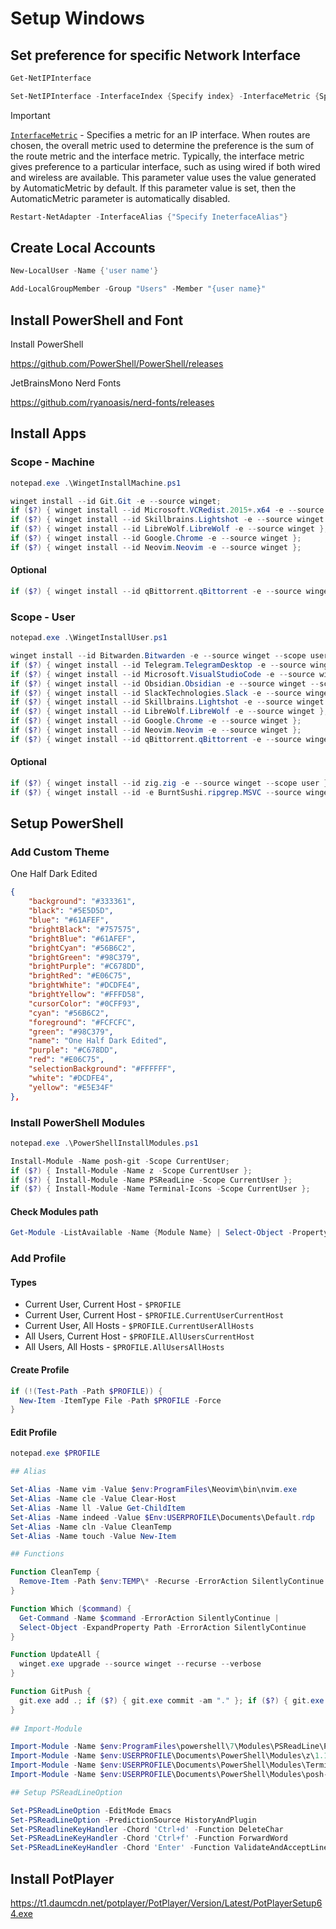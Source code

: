 # Setup Windows

## Set preference for specific Network Interface

```powershell
Get-NetIPInterface
```

```powershell
Set-NetIPInterface -InterfaceIndex {Specify index} -InterfaceMetric {Specifies a metric}
```

> [!IMPORTANT]
> [`InterfaceMetric`](https://learn.microsoft.com/en-us/powershell/module/nettcpip/set-netipinterface?view=windowsserver2022-ps) - Specifies a metric for an IP interface. When routes are chosen, the overall metric used to determine the preference is the sum of the route metric and the interface metric. Typically, the interface metric gives preference to a particular interface, such as using wired if both wired and wireless are available. This parameter value uses the value generated by AutomaticMetric by default. If this parameter value is set, then the AutomaticMetric parameter is automatically disabled.

```powershell
Restart-NetAdapter -InterfaceAlias {"Specify IneterfaceAlias"}
```

## Create Local Accounts

```powershell
New-LocalUser -Name {'user name'}
```

```powershell
Add-LocalGroupMember -Group "Users" -Member "{user name}"
```

## Install PowerShell and Font

Install PowerShell

https://github.com/PowerShell/PowerShell/releases

JetBrainsMono Nerd Fonts

https://github.com/ryanoasis/nerd-fonts/releases

## Install Apps

### Scope - Machine

```powershell
notepad.exe .\WingetInstallMachine.ps1
```

```powershell
winget install --id Git.Git -e --source winget;
if ($?) { winget install --id Microsoft.VCRedist.2015+.x64 -e --source winget };
if ($?) { winget install --id Skillbrains.Lightshot -e --source winget };
if ($?) { winget install --id LibreWolf.LibreWolf -e --source winget };
if ($?) { winget install --id Google.Chrome -e --source winget };
if ($?) { winget install --id Neovim.Neovim -e --source winget };
```

#### Optional

```powershell
if ($?) { winget install --id qBittorrent.qBittorrent -e --source winget }; # torrnent client
```

### Scope - User

```powershell
notepad.exe .\WingetInstallUser.ps1
```

```powershell
winget install --id Bitwarden.Bitwarden -e --source winget --scope user;
if ($?) { winget install --id Telegram.TelegramDesktop -e --source winget --scope user };
if ($?) { winget install --id Microsoft.VisualStudioCode -e --source winget --scope user };
if ($?) { winget install --id Obsidian.Obsidian -e --source winget --scope user };
if ($?) { winget install --id SlackTechnologies.Slack -e --source winget --scope user };
if ($?) { winget install --id Skillbrains.Lightshot -e --source winget };
if ($?) { winget install --id LibreWolf.LibreWolf -e --source winget };
if ($?) { winget install --id Google.Chrome -e --source winget };
if ($?) { winget install --id Neovim.Neovim -e --source winget };
if ($?) { winget install --id qBittorrent.qBittorrent -e --source winget };
```

#### Optional

```powershell
if ($?) { winget install --id zig.zig -e --source winget --scope user }; # compiler for Neovim
if ($?) { winget install --id -e BurntSushi.ripgrep.MSVC --source winget --scope user }; # rigrep for Neovim 
```

## Setup PowerShell

### Add Custom Theme

One Half Dark Edited

```json
{
	"background": "#333361",
	"black": "#5E5D5D",
	"blue": "#61AFEF",
	"brightBlack": "#757575",
	"brightBlue": "#61AFEF",
	"brightCyan": "#56B6C2",
	"brightGreen": "#98C379",
	"brightPurple": "#C678DD",
	"brightRed": "#E06C75",
	"brightWhite": "#DCDFE4",
	"brightYellow": "#FFFD58",
	"cursorColor": "#0CFF93",
	"cyan": "#56B6C2",
	"foreground": "#FCFCFC",
	"green": "#98C379",
	"name": "One Half Dark Edited",
	"purple": "#C678DD",
	"red": "#E06C75",
	"selectionBackground": "#FFFFFF",
	"white": "#DCDFE4",
	"yellow": "#E5E34F"
},
```

### Install PowerShell Modules

```powershell
notepad.exe .\PowerShellInstallModules.ps1
```

```powershell
Install-Module -Name posh-git -Scope CurrentUser;
if ($?) { Install-Module -Name z -Scope CurrentUser };
if ($?) { Install-Module -Name PSReadLine -Scope CurrentUser };
if ($?) { Install-Module -Name Terminal-Icons -Scope CurrentUser };
```

#### Check Modules path

```powershell
Get-Module -ListAvailable -Name {Module Name} | Select-Object -Property Path
```

### Add Profile

#### Types

- Current User, Current Host - `$PROFILE`
- Current User, Current Host - `$PROFILE.CurrentUserCurrentHost`
- Current User, All Hosts - `$PROFILE.CurrentUserAllHosts`
- All Users, Current Host - `$PROFILE.AllUsersCurrentHost`
- All Users, All Hosts - `$PROFILE.AllUsersAllHosts`

#### Create Profile

```powershell
if (!(Test-Path -Path $PROFILE)) {
  New-Item -ItemType File -Path $PROFILE -Force
}
```

#### Edit Profile

```powershell
notepad.exe $PROFILE
```

```powershell
## Alias

Set-Alias -Name vim -Value $env:ProgramFiles\Neovim\bin\nvim.exe
Set-Alias -Name cle -Value Clear-Host
Set-Alias -Name ll -Value Get-ChildItem
Set-Alias -Name indeed -Value $Env:USERPROFILE\Documents\Default.rdp
Set-Alias -Name cln -Value CleanTemp 
Set-Alias -Name touch -Value New-Item

## Functions

Function CleanTemp {
  Remove-Item -Path $env:TEMP\* -Recurse -ErrorAction SilentlyContinue
}

Function Which ($command) {
  Get-Command -Name $command -ErrorAction SilentlyContinue |
  Select-Object -ExpandProperty Path -ErrorAction SilentlyContinue
}

Function UpdateAll {
  winget.exe upgrade --source winget --recurse --verbose
}

Function GitPush {
  git.exe add .; if ($?) { git.exe commit -am "." }; if ($?) { git.exe push }; if ($?) { Clear-Host }
}
  
## Import-Module

Import-Module -Name $env:ProgramFiles\powershell\7\Modules\PSReadLine\PSReadLine.psd1
Import-Module -Name $env:USERPROFILE\Documents\PowerShell\Modules\z\1.1.13\z.psd1
Import-Module -Name $env:USERPROFILE\Documents\PowerShell\Modules\Terminal-Icons\0.11.0\Terminal-Icons.psd1
Import-Module -Name $env:USERPROFILE\Documents\PowerShell\Modules\posh-git\1.1.0\posh-git.psd1

## Setup PSReadLineOption

Set-PSReadLineOption -EditMode Emacs
Set-PSReadLineOption -PredictionSource HistoryAndPlugin
Set-PSReadlineKeyHandler -Chord 'Ctrl+d' -Function DeleteChar
Set-PSReadLineKeyHandler -Chord 'Ctrl+f' -Function ForwardWord
Set-PSReadLineKeyHandler -Chord 'Enter' -Function ValidateAndAcceptLine
```

## Install PotPlayer

https://t1.daumcdn.net/potplayer/PotPlayer/Version/Latest/PotPlayerSetup64.exe
